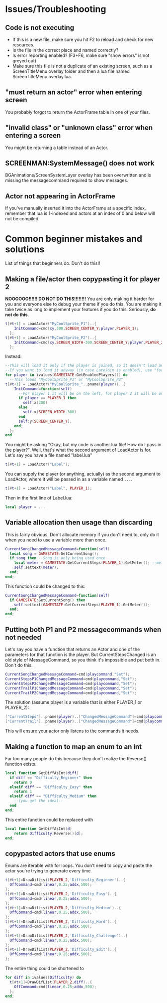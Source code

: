# Issues/Troubleshooting
## Code is not executing
- If this is a new file, make sure you hit F2 to reload and check for new resources.
- Is the file in the correct place and named correctly?
- Is error reporting enabled? (F3+F6, make sure "show errors" is not greyed out)
- Make sure this file is not a duplicate of an existing screen, such as a ScreenTitleMenu overlay folder and then a lua file named ScreenTitleMenu overlay.lua.

## "must return an actor" error when entering screen
You probably forgot to return the ActorFrame table in one of your files.

## "invalid class" or "unknown class" error when entering a screen
You might be returning a table instead of an Actor.

## SCREENMAN:SystemMessage() does not work
BGAnimations/ScreenSystemLayer overlay has been overwritten and is missing the messagecommand required to show messages.

## Actor not appearing in ActorFrame
If you've manually inserted it into the ActorFrame at a specific index, remember that lua is 1-indexed and actors at an index of 0 and below will not be compiled.

# Common beginner mistakes and solutions
List of things that beginners do. Don't do this!!
## Making a file/actor then copypasting it for player 2
**NOOOOOO!!!!!! DO NOT DO THIS!!!!!!!!** You are only making it harder for you and everyone else to debug your theme if you do this. You are making it take twice as long to implement your features if you do this. Seriously, **do not do this**.
```lua
t[#t+1] = LoadActor("MyCoolSprite_P1")..{
    InitCommand=cmd(xy,300,SCREEN_CENTER_Y;player,PLAYER_1);
  };
t[#t+1] = LoadActor("MyCoolSprite_P2")..{
    InitCommand=cmd(xy,SCREEN_WIDTH-300,SCREEN_CENTER_Y;player,PLAYER_2);
  };
```
Instead:
```lua
--This will load it only if the player is joined, so it doesn't load an unnecessary sprite and then make it invisible.
--If you want to load it anyway (in case LateJoin is enabled), use "for player in ivalues(PlayerNumber)"
for player in ivalues(GAMESTATE:GetEnabledPlayers()) do
  --This loads "MyCoolSprite_P1" or "MyCoolSprite_P2"
t[#t+1] = LoadActor("MyCoolSprite_"..pname(player))..{
    InitCommand=function(self)
      --For player 1 it will be on the left, for player 2 it will be on the right
      if player == PLAYER_1 then
        self:x(300)
      else
        self:x(SCREEN_WIDTH-300)
      end
      self:y(SCREEN_CENTER_Y);
    end;
  };
end
```
You might be asking "Okay, but my code is another lua file! How do I pass in the player?". Well, that's what the second argument of LoadActor is for.
Let's say you have a file named "label.lua"
```lua
t[#t+1] = LoadActor("Label");
```
You can supply the player (or anything, actually) as the second argument to LoadActor, where it will be passed in as a variable named `...`.
```lua
t[#t+1] = LoadActor("Label", PLAYER_1);
```
Then in the first line of Label.lua:
```lua
local player = ...
```
## Variable allocation then usage than discarding
This is fairly obvious. Don't allocate memory if you don't need to, only do it when you need to use a variable more than once.
```lua
CurrentSongChangedMessageCommand=function(self)
  local song = GAMESTATE:GetCurrentSong();
  if song then --Song is only being used once
    local meter = GAMESTATE:GetCurrentSteps(PLAYER_1):GetMeter(); --meter is only being used once
    self:settext(meter);
  end;
end;
```
This function could be changed to this:
```lua
CurrentSongChangedMessageCommand=function(self)
  if GAMESTATE:GetCurrentSong() then
    self:settext(GAMESTATE:GetCurrentSteps(PLAYER_1):GetMeter());
  end;
end;
```

## Putting both P1 and P2 messagecommands when not needed
Let's say you have a function that returns an Actor and one of the parameters for that function is the player. But CurrentStepsChanged is an old style of MessageCommand, so you think it's impossible and put both in. Don't do this.
```lua
CurrentSongChangedMessageCommand=cmd(playcommand,"Set");
CurrentStepsP1ChangedMessageCommand=cmd(playcommand,"Set");
CurrentStepsP2ChangedMessageCommand=cmd(playcommand,"Set");
CurrentTrailP1ChangedMessageCommand=cmd(playcommand,"Set");
CurrentTrailP2ChangedMessageCommand=cmd(playcommand,"Set");
```
The solution (assume player is a variable that is either PLAYER_1 or PLAYER_2):
```lua
["CurrentSteps"]..pname(player)..["ChangedMessageCommand"]=cmd(playcommand,"Set");
["CurrentTrail"]..pname(player)..["ChangedMessageCommand"]=cmd(playcommand,"Set");
```
This will ensure your actor only listens to the commands it needs.

## Making a function to map an enum to an int
Far too many people do this because they don't realize the Reverse() function exists.
```lua
local function GetDiffAsInt(diff)
  if diff == "Difficulty_Beginner" then
    return 0
  elseif diff == "Difficulty_Easy" then
    return 1
  elseif diff == "Difficulty_Medium" then
    --(you get the idea)--
  end
end;
```
This entire function could be replaced with
```lua
local function GetDiffAsInt(d)
    return Difficulty:Reverse()[d];
end;
```
## copypasted actors that use enums
Enums are iterable with for loops. You don't need to copy and paste the actor you're trying to generate every time.
```lua
t[#t+1]=DrawDifList(PLAYER_2,'Difficulty_Beginner')..{
  OffCommand=cmd(linear,0.25;addx,500);
};
t[#t+1]=DrawDifList(PLAYER_2,'Difficulty_Easy')..{
  OffCommand=cmd(linear,0.25;addx,500);
};
t[#t+1]=DrawDifList(PLAYER_2,'Difficulty_Medium')..{
  OffCommand=cmd(linear,0.25;addx,500);
};
t[#t+1]=DrawDifList(PLAYER_2,'Difficulty_Hard')..{
  OffCommand=cmd(linear,0.25;addx,500);
};
t[#t+1]=DrawDifList(PLAYER_2,'Difficulty_Challenge')..{
  OffCommand=cmd(linear,0.25;addx,500);
};
t[#t+1]=DrawDifList(PLAYER_2,'Difficulty_Edit')..{
  OffCommand=cmd(linear,0.25;addx,500);
};
```
The entire thing could be shortened to
```lua
for diff in ivalues(Difficulty) do
  t[#t+1]=DrawDifList(PLAYER_2,diff)..{
    OffCommand=cmd(linear,0.25;addx,500);
  };
end;
```